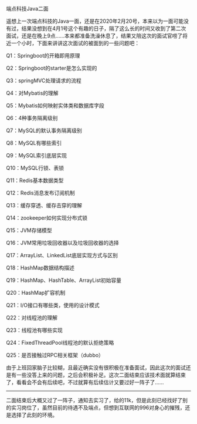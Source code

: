 端点科技Java二面

遥想上一次端点科技的Java一面，还是在2020年2月20号，本来以为一面可能没有过，结果没想到在4月1号这个有趣的日子，隔了这么长的时间又收到了第二次面试，还是在晚上9点……本来都准备洗澡休息了，结果又陪这次的面试官唠了将近一个小时，下面来讲讲这次面试的被面到的一些问题吧：

Q1：Springboot的开箱即用原理



Q2：Springboot的starter是怎么实现的



Q3：springMVC处理请求的流程



Q4：对Mybatis的理解



Q5：Mybatis如何映射实体类和数据库字段



Q6：4种事务隔离级别



Q7：MySQL的默认事务隔离级别



Q8：MySQL有哪些索引



Q9：MySQL索引底层实现



Q10：MySQL行锁、表锁



Q11：Redis基本数据类型



Q12：Redis消息发布订阅机制



Q13：缓存穿透、缓存击穿的理解



Q14：zookeeper如何实现分布式锁



Q15：JVM存储模型



Q16：JVM常用垃圾回收器以及垃圾回收器的选择



Q17：ArrayList、LinkedList底层实现方式与区别



Q18：HashMap数据结构描述



Q19：HashMap、HashTable、ArrayList初始容量



Q20：HashMap扩容机制



Q21：I/O接口有哪些类，使用的设计模式



Q22：对线程池的理解



Q23：线程池有哪些实现



Q24：FixedThreadPool线程池的默认拒绝策略



Q25：是否接触过RPC相关框架（dubbo）



由于上班回家脑子比较糊，且最近确实没有很积极在准备面试，因此这次的面试还是有一些没答上来的问题，之后会积极补足。这次二面结束应该技术面就算结束了，看看会不会有后续吧，不过就算有后续估计又要过好一阵子了……



-----------------------------------------------------------------------------------------------------------

二面结束后大概又过了一阵子，通知去实习了，给的11k，但是此刻已经找好了别的实习岗位了，虽然目前的待遇不及端点，但想到互联网的996对身心的摧残，还是选择了此刻的环境。
